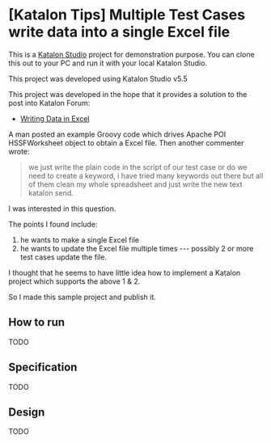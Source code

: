 [Katalon Tips] Multiple Test Cases write data into a single Excel file
======================================================================

This is a [Katalon Studio](https://www.katalon.com/) project for demonstration purpose.
You can clone this out to your PC and run it with your local Katalon Studio.

This project was developed using Katalon Studio v5.5

This project was developed in the hope that it provides a solution to the post into
Katalon Forum:

- [Writing Data in Excel](https://forum.katalon.com/discussion/9316/writing-data-in-excel)

A man posted an example Groovy code which drives Apache POI HSSFWorksheet object to obtain a Excel file. Then another commenter wrote:

>we just write the plain code in the script of our test case or do we need to create a keyword, i have tried many keywords out there but all of them clean my whole spreadsheet and just write the new text katalon send.

I was interested in this question.

The points I found include:

1. he wants to make a single Excel file
2. he wants to update the Excel file multiple times --- possibly 2 or more test cases update the file.

I thought that he seems to have little idea how to implement a Katalon project which supports the above 1 & 2.

So I made this sample project and publish it.

## How to run

TODO

## Specification

TODO

## Design

TODO
